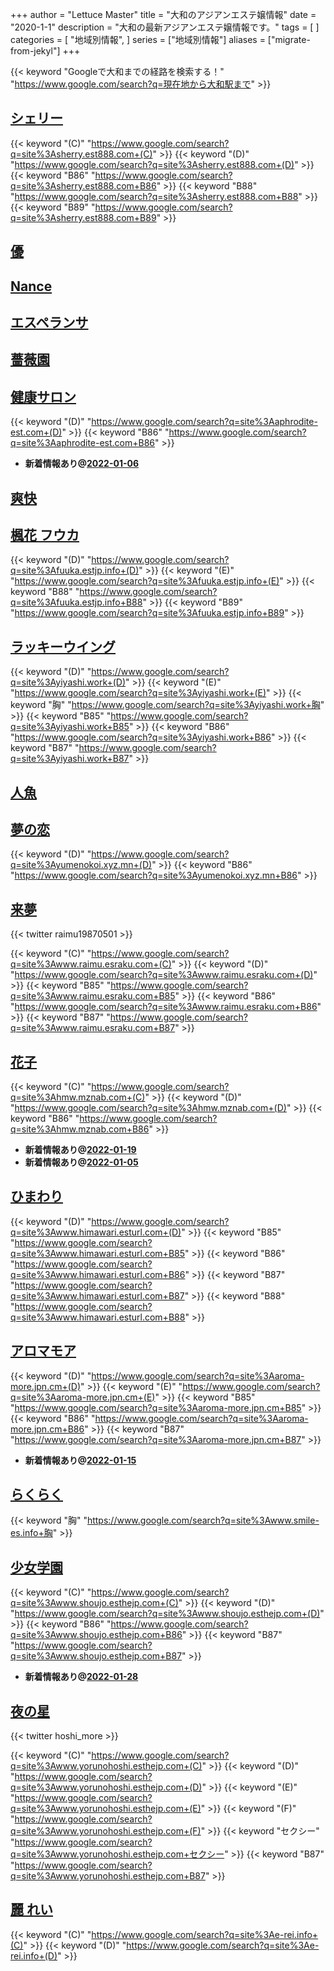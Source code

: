 +++
author = "Lettuce Master"
title = "大和のアジアンエステ嬢情報"
date = "2020-1-1"
description = "大和の最新アジアンエステ嬢情報です。"
tags = [
]
categories = [
    "地域別情報",
]
series = ["地域別情報"]
aliases = ["migrate-from-jekyl"]
+++

{{< keyword "Googleで大和までの経路を検索する！" "https://www.google.com/search?q=現在地から大和駅まで" >}}

## [シェリー](http://sherry.est888.com/)
{{< keyword "(C)" "https://www.google.com/search?q=site%3Asherry.est888.com+(C)" >}} {{< keyword "(D)" "https://www.google.com/search?q=site%3Asherry.est888.com+(D)" >}} {{< keyword "B86" "https://www.google.com/search?q=site%3Asherry.est888.com+B86" >}} {{< keyword "B88" "https://www.google.com/search?q=site%3Asherry.est888.com+B88" >}} {{< keyword "B89" "https://www.google.com/search?q=site%3Asherry.est888.com+B89" >}} 

## [優](http://www.est-yu.work/)


## [Nance](http://nancy.est888.com/)


## [エスペランサ](http://www.esperana.xyz/)


## [薔薇園](http://es-flower.work/)


## [健康サロン](http://aphrodite-est.com/)
{{< keyword "(D)" "https://www.google.com/search?q=site%3Aaphrodite-est.com+(D)" >}} {{< keyword "B86" "https://www.google.com/search?q=site%3Aaphrodite-est.com+B86" >}} 

- **新着情報あり@[2022-01-06](/post/2022-01-06)**
## [爽快](http://xn--ccks6b5ls55ljlzb.net/)


## [楓花 フウカ](https://fuuka.estjp.info/)
{{< keyword "(D)" "https://www.google.com/search?q=site%3Afuuka.estjp.info+(D)" >}} {{< keyword "(E)" "https://www.google.com/search?q=site%3Afuuka.estjp.info+(E)" >}} {{< keyword "B88" "https://www.google.com/search?q=site%3Afuuka.estjp.info+B88" >}} {{< keyword "B89" "https://www.google.com/search?q=site%3Afuuka.estjp.info+B89" >}} 

## [ラッキーウイング](http://yiyashi.work/)
{{< keyword "(D)" "https://www.google.com/search?q=site%3Ayiyashi.work+(D)" >}} {{< keyword "(E)" "https://www.google.com/search?q=site%3Ayiyashi.work+(E)" >}} {{< keyword "胸" "https://www.google.com/search?q=site%3Ayiyashi.work+胸" >}} {{< keyword "B85" "https://www.google.com/search?q=site%3Ayiyashi.work+B85" >}} {{< keyword "B86" "https://www.google.com/search?q=site%3Ayiyashi.work+B86" >}} {{< keyword "B87" "https://www.google.com/search?q=site%3Ayiyashi.work+B87" >}} 

## [人魚](http://roman-es.info/)


## [夢の恋](http://yumenokoi.xyz.mn/)
{{< keyword "(D)" "https://www.google.com/search?q=site%3Ayumenokoi.xyz.mn+(D)" >}} {{< keyword "B86" "https://www.google.com/search?q=site%3Ayumenokoi.xyz.mn+B86" >}} 

## [来夢](http://www.raimu.esraku.com/)


{{< twitter raimu19870501 >}}

{{< keyword "(C)" "https://www.google.com/search?q=site%3Awww.raimu.esraku.com+(C)" >}} {{< keyword "(D)" "https://www.google.com/search?q=site%3Awww.raimu.esraku.com+(D)" >}} {{< keyword "B85" "https://www.google.com/search?q=site%3Awww.raimu.esraku.com+B85" >}} {{< keyword "B86" "https://www.google.com/search?q=site%3Awww.raimu.esraku.com+B86" >}} {{< keyword "B87" "https://www.google.com/search?q=site%3Awww.raimu.esraku.com+B87" >}} 

## [花子](http://hmw.mznab.com/)
{{< keyword "(C)" "https://www.google.com/search?q=site%3Ahmw.mznab.com+(C)" >}} {{< keyword "(D)" "https://www.google.com/search?q=site%3Ahmw.mznab.com+(D)" >}} {{< keyword "B86" "https://www.google.com/search?q=site%3Ahmw.mznab.com+B86" >}} 

- **新着情報あり@[2022-01-19](/post/2022-01-19)**
- **新着情報あり@[2022-01-05](/post/2022-01-05)**
## [ひまわり](http://www.himawari.esturl.com/)
{{< keyword "(D)" "https://www.google.com/search?q=site%3Awww.himawari.esturl.com+(D)" >}} {{< keyword "B85" "https://www.google.com/search?q=site%3Awww.himawari.esturl.com+B85" >}} {{< keyword "B86" "https://www.google.com/search?q=site%3Awww.himawari.esturl.com+B86" >}} {{< keyword "B87" "https://www.google.com/search?q=site%3Awww.himawari.esturl.com+B87" >}} {{< keyword "B88" "https://www.google.com/search?q=site%3Awww.himawari.esturl.com+B88" >}} 

## [アロマモア](https://aroma-more.jpn.cm/)
{{< keyword "(D)" "https://www.google.com/search?q=site%3Aaroma-more.jpn.cm+(D)" >}} {{< keyword "(E)" "https://www.google.com/search?q=site%3Aaroma-more.jpn.cm+(E)" >}} {{< keyword "B85" "https://www.google.com/search?q=site%3Aaroma-more.jpn.cm+B85" >}} {{< keyword "B86" "https://www.google.com/search?q=site%3Aaroma-more.jpn.cm+B86" >}} {{< keyword "B87" "https://www.google.com/search?q=site%3Aaroma-more.jpn.cm+B87" >}} 

- **新着情報あり@[2022-01-15](/post/2022-01-15)**
## [らくらく](http://www.smile-es.info/)
{{< keyword "胸" "https://www.google.com/search?q=site%3Awww.smile-es.info+胸" >}} 

## [少女学園](http://www.shoujo.esthejp.com/)
{{< keyword "(C)" "https://www.google.com/search?q=site%3Awww.shoujo.esthejp.com+(C)" >}} {{< keyword "(D)" "https://www.google.com/search?q=site%3Awww.shoujo.esthejp.com+(D)" >}} {{< keyword "B86" "https://www.google.com/search?q=site%3Awww.shoujo.esthejp.com+B86" >}} {{< keyword "B87" "https://www.google.com/search?q=site%3Awww.shoujo.esthejp.com+B87" >}} 

- **新着情報あり@[2022-01-28](/post/2022-01-28)**
## [夜の星](http://www.yorunohoshi.esthejp.com/)


{{< twitter hoshi_more >}}

{{< keyword "(C)" "https://www.google.com/search?q=site%3Awww.yorunohoshi.esthejp.com+(C)" >}} {{< keyword "(D)" "https://www.google.com/search?q=site%3Awww.yorunohoshi.esthejp.com+(D)" >}} {{< keyword "(E)" "https://www.google.com/search?q=site%3Awww.yorunohoshi.esthejp.com+(E)" >}} {{< keyword "(F)" "https://www.google.com/search?q=site%3Awww.yorunohoshi.esthejp.com+(F)" >}} {{< keyword "セクシー" "https://www.google.com/search?q=site%3Awww.yorunohoshi.esthejp.com+セクシー" >}} {{< keyword "B87" "https://www.google.com/search?q=site%3Awww.yorunohoshi.esthejp.com+B87" >}} 

## [麗 れい](http://e-rei.info/)
{{< keyword "(C)" "https://www.google.com/search?q=site%3Ae-rei.info+(C)" >}} {{< keyword "(D)" "https://www.google.com/search?q=site%3Ae-rei.info+(D)" >}} 

